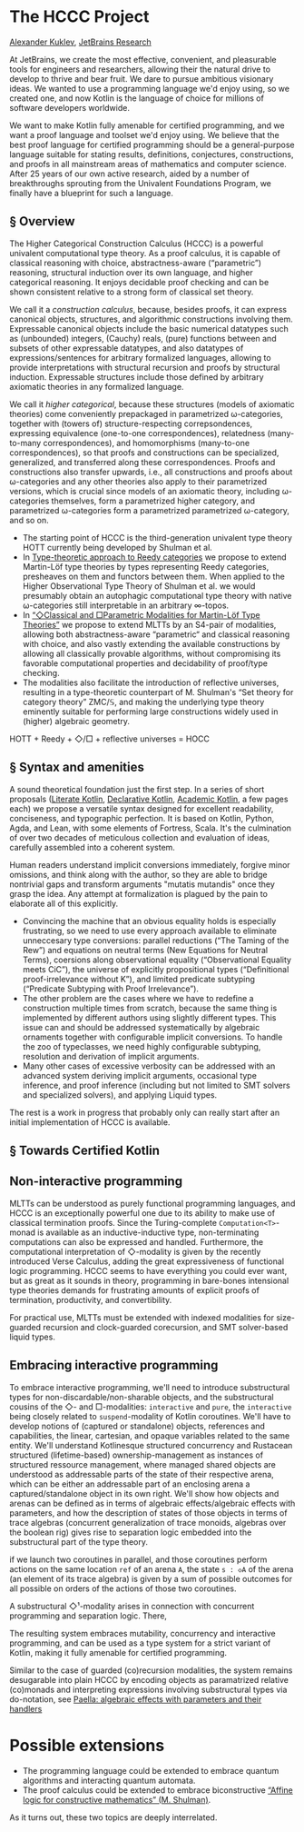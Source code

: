 The HCCC Project
================

[author]: mailto:a@kuklev.com "Alexander Kuklev, JetBrains Research"
[Alexander Kuklev](mailto:a@kuklev.com), [JetBrains Research](https://research.jetbrains.org/researchers/alexander.kuklev/)

At JetBrains, we create the most effective, convenient, and pleasurable tools for engineers and researchers, allowing their the natural drive to develop to thrive and bear fruit. We dare to pursue ambitious visionary ideas. We wanted to use a programming language we'd enjoy using, so we created one, and now Kotlin is the language of choice for millions of software developers worldwide.

We want to make Kotlin fully amenable for certified programming, and we want a proof language and toolset we'd enjoy using. We believe that the best proof language for certified programming should be a general-purpose language suitable for stating results, definitions, conjectures, constructions, and proofs in all mainstream areas of mathematics and computer science. After 25 years of our own active research, aided by a number of breakthroughs sprouting from the Univalent Foundations Program, we finally have a blueprint for such a language.

§ Overview
----------

The Higher Categorical Construction Calculus (HCCC) is a powerful univalent computational type theory. As a proof calculus, it is capable of classical reasoning with choice, abstractness-aware (“parametric”) reasoning, structural induction over its own language, and higher categorical reasoning. It enjoys decidable proof checking and can be shown consistent relative to a strong form of classical set theory.

We call it a _construction calculus_, because, besides proofs, it can express canonical objects, structures, and algorithmic constructions involving them. Expressable canonical objects include the basic numerical datatypes such as (unbounded) integers, (Cauchy) reals, (pure) functions between and subsets of other expressable datatypes, and also datatypes of expressions/sentences for arbitrary formalized languages, allowing to provide interpretations with structural recursion and proofs by structural induction. Expressable structures include those defined by arbitrary axiomatic theories in any formalized language. 

We call it _higher categorical_, because these structures (models of axiomatic theories) come conveniently prepackaged in parametrized ω-categories, together with (towers of) structure-respecting correpsondences, expressing equivalence (one-to-one correspondences), relatedness (many-to-many correspondences), and homomorphisms (many-to-one correspondences), so that proofs and constructions can be specialized, generalized, and transferred along these correspondences. Proofs and constructions also transfer upwards, i.e., all constructions and proofs about ω-categories and any other theories also apply to their parametrized versions, which is crucial since models of an axiomatic theory, including ω-categories themselves, form a parametrized higher category, and parametrized ω-categories form a parametrized parametrized ω-category, and so on.

- The starting point of HCCC is the third-generation univalent type theory HOTT currently being developed by Shulman et al. 
- In [Type-theoretic approach to Reedy categories](reedy-types) we propose to extend Martin-Löf type theories by types representing Reedy categories, presheaves on them and functors between them. When applied to the Higher Observational Type Theory of Shulman et al. we would presumably obtain an autophagic computational type theory with native ω-categories still interpretable in an arbitrary ∞-topos. 
- In [“◇Classical and □Parametric Modalities for Martin-Löf Type Theories”](modalities) we propose to extend MLTTs by an S4-pair of modalities, allowing both abstractness-aware “parametric“ and classical reasoning with choice, and also vastly extending the available constructions by allowing all classically provable algorithms, without compromising its favorable computational properties and decidability of proof/type checking.
- The modalities also facilitate the introduction of reflective universes, resulting in a type-theoretic counterpart of M. Shulman's “Set theory for category theory” ZMC/𝕊, and making the underlying type theory eminently suitable for performing large constructions widely used in (higher) algebraic geometry. 

HOTT + Reedy + ◇/□ + reflective universes = HOCC

§ Syntax and amenities
----------------------

A sound theoretical foundation just the first step. In a series of short proposals ([Literate Kotlin](https://akuklev.github.io/Literate_Kotlin/literate_kotlin.pdf), [Declarative Kotlin](https://akuklev.github.io/Literate_Kotlin/declarative_kotlin.pdf), [Academic Kotlin](https://akuklev.github.io/Literate_Kotlin/academic_kotlin.pdf), a few pages each) we propose a versatile syntax designed for excellent readability, conciseness, and typographic perfection. It is based on Kotlin, Python, Agda, and Lean, with some elements of Fortress, Scala. 
It's the culmination of over two decades of meticulous collection and evaluation of ideas, carefully assembled into a coherent system.

Human readers understand implicit conversions immediately, forgive minor omissions, and think along with the author, so they are able to bridge nontrivial gaps and transform arguments "mutatis mutandis" once they grasp the idea. Any attempt at formalization is plagued by the pain to elaborate all of this explicitly.
- Convincing the machine that an obvious equality holds is especially frustrating, so we need to use every approach available to eliminate unneccesary type conversions: parallel reductions (“The Taming of the Rew”) and equations on neutral terms (New Equations for Neutral Terms), coersions along observational equality (“Observational Equality meets CiC”), the universe of explicitly propositional types (“Definitional proof-irrelevance without K”), and limited predicate subtyping (“Predicate Subtyping with Proof Irrelevance”).
- The other problem are the cases where we have to redefine a construction multiple times from scratch, because the same thing is implemented by different authors using slightly different types. This issue can and should be addressed systematically by algebraic ornaments together with configurable implicit conversions. To handle the zoo of typeclasses, we need highly configurable subtyping, resolution and derivation of implicit arguments.
- Many other cases of excessive verbosity can be addressed with an advanced system deriving implicit arguments, occasional type inference, and proof inference (including but not limited to SMT solvers and specialized solvers), and applying Liquid types.

The rest is a work in progress that probably only can really start after an initial implementation of HCCC is available.

§ Towards Certified Kotlin
--------------------------

## Non-interactive programming

MLTTs can be understood as purely functional programming languages, and HCCC is an exceptionally powerful one due to its ability to make use of classical termination proofs. Since the Turing-complete `Computation<T>`-monad is available as an inductive-inductive type, non-terminating computations can also be expressed and handled. Furthermore, the computational interpretation of ◇-modality is given by the recently introduced Verse Calculus, adding the great expressiveness of functional logic programming. HCCC seems to have everything you could ever want, but as great as it sounds in theory, programming in bare-bones intensional type theories demands for frustrating amounts of explicit proofs of termination, productivity, and convertibility.

For practical use, MLTTs must be extended with indexed modalities for size-guarded recursion and clock-guarded corecursion, and SMT solver-based liquid types.

## Embracing interactive programming

To embrace interactive programming, we'll need to introduce substructural types for
non-discardable/non-sharable objects, and the substructural cousins of the ◇- and □-modalities:
`interactive` and `pure`, the `interactive` being closely related to `suspend`-modality of Kotlin
coroutines. We'll have to develop notions of (captured or standalone) objects, references and capabilities,
the linear, cartesian, and opaque variables related to the same entity. We'll understand Kotlinesque
structured concurrency and Rustacean structured (lifetime-based) ownership-management as instances
of structured ressource management, where managed shared objects are understood as addressable parts
of the state of their respective arena, which can be either an addressable part of an enclosing arena
a captured/standalone object in its own right. We'll show how objects and arenas can be defined as
in terms of algebraic effects/algebraic effects with parameters, and how the description of states of
those objects in terms of trace algebras (concurrent generalization of trace monoids, algebras over
the boolean rig) gives rise to separation logic embedded into the substructural part of the type theory.

if we launch two coroutines in parallel, and those coroutines perform actions on the same location
`ref` of an arena `A`, the state `s : ◇A` of the arena (an element of its trace algebra) is given
by a sum of possible outcomes for all possible on orders of the actions of those two coroutines.

A substructural ◇¹-modality arises in connection with concurrent programming and separation logic. There, 

The resulting system embraces mutability, concurrency and interactive programming, and can be used
as a type system for a strict variant of Kotlin, making it fully amenable for certified programming.

Similar to the case of guarded (co)recursion modalities, the system remains desugarable into plain
HCCC by encoding objects as paramatrized relative (co)monads and interpreting expressions involving
substructural types via do-notation, see [Paella: algebraic effects with parameters and their handlers](https://icfp24.sigplan.org/details/hope-2024-papers/7)

# Possible extensions

- The programming language could be extended to embrace quantum algorithms and interacting quantum automata.
- The proof calculus could be extended to embrace biconstructive [“Affine logic for constructive mathematics” (M. Shulman)](https://arxiv.org/abs/1805.07518).

As it turns out, these two topics are deeply interrelated.
